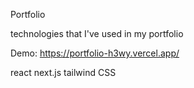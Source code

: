 Portfolio 

technologies that I've used in my portfolio 

Demo: https://portfolio-h3wy.vercel.app/

react
next.js
tailwind CSS 

